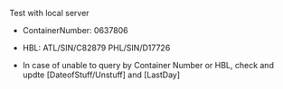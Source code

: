 Test with local server

- ContainerNumber: 0637806

- HBL: 
ATL/SIN/C82879
PHL/SIN/D17726

- In case of unable to query by Container Number or HBL, check and updte [DateofStuff/Unstuff] and [LastDay]